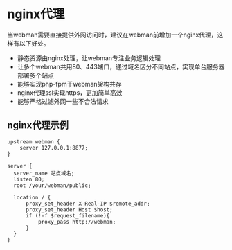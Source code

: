 # nginx代理
当webman需要直接提供外网访问时，建议在webman前增加一个nginx代理，这样有以下好处。

 - 静态资源由nginx处理，让webman专注业务逻辑处理
 - 让多个webman共用80、443端口，通过域名区分不同站点，实现单台服务器部署多个站点
 - 能够实现php-fpm于webman架构共存
 - nginx代理ssl实现https，更加简单高效
 - 能够严格过滤外网一些不合法请求

## nginx代理示例
```
upstream webman {
    server 127.0.0.1:8877;
}

server {
  server_name 站点域名;
  listen 80;
  root /your/webman/public;

  location / {
      proxy_set_header X-Real-IP $remote_addr;
      proxy_set_header Host $host;
      if (!-f $request_filename){
          proxy_pass http://webman;
      }
  }
}
```
